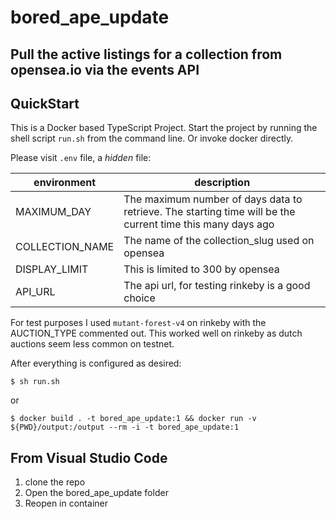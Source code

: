 # bored_ape_update

## Pull the active listings for a collection from opensea.io via the events API

## QuickStart

This is a Docker based TypeScript Project.  Start the project by running the shell script `run.sh` from the command line.   Or invoke docker directly. 

Please visit `.env` file, a *hidden* file:

| environment | description |
| ---- | ---- |
| MAXIMUM_DAY | The maximum number of days data to retrieve.  The starting time will be the current time this many days ago |
| COLLECTION_NAME | The name of the collection_slug used on opensea |
| DISPLAY_LIMIT | This is limited to 300 by opensea |
| API_URL | The api url, for testing rinkeby is a good choice |

For test purposes I used `mutant-forest-v4` on rinkeby with the AUCTION_TYPE commented out.   This worked well on rinkeby as dutch auctions seem less common on testnet.

After everything is configured as desired:

```
$ sh run.sh
```
or

```
$ docker build . -t bored_ape_update:1 && docker run -v ${PWD}/output:/output --rm -i -t bored_ape_update:1
```

## From Visual Studio Code 

1. clone the repo
2. Open the bored_ape_update folder
3. Reopen in container

